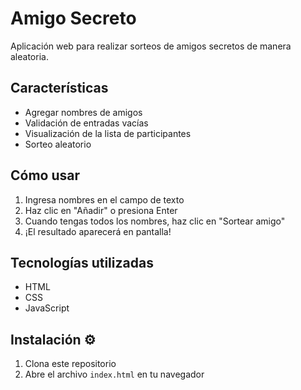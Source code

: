 # Amigo Secreto 

Aplicación web para realizar sorteos de amigos secretos de manera aleatoria.

## Características 
- Agregar nombres de amigos
- Validación de entradas vacías
- Visualización de la lista de participantes
- Sorteo aleatorio

## Cómo usar 
1. Ingresa nombres en el campo de texto
2. Haz clic en "Añadir" o presiona Enter
3. Cuando tengas todos los nombres, haz clic en "Sortear amigo"
4. ¡El resultado aparecerá en pantalla!

## Tecnologías utilizadas 
- HTML
- CSS
- JavaScript

## Instalación ⚙
1. Clona este repositorio
2. Abre el archivo `index.html` en tu navegador
